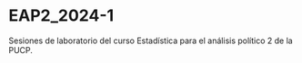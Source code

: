 # EAP2_2024-1
Sesiones de laboratorio del curso Estadística para el análisis político 2 de la PUCP.

